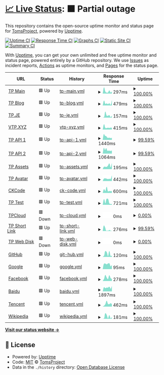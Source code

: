 # [📈 Live Status](https://tp-uptime.vercel.app): <!--live status--> **🟧 Partial outage**

This repository contains the open-source uptime monitor and status page for [TomsProject](https://www.projectoms.com/), powered by [Upptime](https://github.com/upptime/upptime).

[![Uptime CI](https://github.com/TomsProject/uptime/workflows/Uptime%20CI/badge.svg)](https://github.com/TomsProject/uptime/actions?query=workflow%3A%22Uptime+CI%22)
[![Response Time CI](https://github.com/TomsProject/uptime/workflows/Response%20Time%20CI/badge.svg)](https://github.com/TomsProject/uptime/actions?query=workflow%3A%22Response+Time+CI%22)
[![Graphs CI](https://github.com/TomsProject/uptime/workflows/Graphs%20CI/badge.svg)](https://github.com/TomsProject/uptime/actions?query=workflow%3A%22Graphs+CI%22)
[![Static Site CI](https://github.com/TomsProject/uptime/workflows/Static%20Site%20CI/badge.svg)](https://github.com/TomsProject/uptime/actions?query=workflow%3A%22Static+Site+CI%22)
[![Summary CI](https://github.com/TomsProject/uptime/workflows/Summary%20CI/badge.svg)](https://github.com/TomsProject/uptime/actions?query=workflow%3A%22Summary+CI%22)

With [Upptime](https://upptime.js.org), you can get your own unlimited and free uptime monitor and status page, powered entirely by a GitHub repository. We use [Issues](https://github.com/TomsProject/uptime/issues) as incident reports, [Actions](https://github.com/TomsProject/uptime/actions) as uptime monitors, and [Pages](https://tp-uptime.vercel.app) for the status page.

<!--start: status pages-->
<!-- This summary is generated by Upptime (https://github.com/upptime/upptime) -->
<!-- Do not edit this manually, your changes will be overwritten -->
<!-- prettier-ignore -->
| URL | Status | History | Response Time | Uptime |
| --- | ------ | ------- | ------------- | ------ |
| <img alt="" src="https://favicons.githubusercontent.com/www.projectoms.com" height="13"> [TP Main](https://www.projectoms.com/pc/) | 🟩 Up | [tp-main.yml](https://github.com/TomsProject/uptime/commits/HEAD/history/tp-main.yml) | <details><summary><img alt="Response time graph" src="./graphs/tp-main/response-time-week.png" height="20"> 297ms</summary><br><a href="https://tp-uptime.vercel.app/history/tp-main"><img alt="Response time 613" src="https://img.shields.io/endpoint?url=https%3A%2F%2Fraw.githubusercontent.com%2FTomsProject%2Fuptime%2FHEAD%2Fapi%2Ftp-main%2Fresponse-time.json"></a><br><a href="https://tp-uptime.vercel.app/history/tp-main"><img alt="24-hour response time 255" src="https://img.shields.io/endpoint?url=https%3A%2F%2Fraw.githubusercontent.com%2FTomsProject%2Fuptime%2FHEAD%2Fapi%2Ftp-main%2Fresponse-time-day.json"></a><br><a href="https://tp-uptime.vercel.app/history/tp-main"><img alt="7-day response time 297" src="https://img.shields.io/endpoint?url=https%3A%2F%2Fraw.githubusercontent.com%2FTomsProject%2Fuptime%2FHEAD%2Fapi%2Ftp-main%2Fresponse-time-week.json"></a><br><a href="https://tp-uptime.vercel.app/history/tp-main"><img alt="30-day response time 613" src="https://img.shields.io/endpoint?url=https%3A%2F%2Fraw.githubusercontent.com%2FTomsProject%2Fuptime%2FHEAD%2Fapi%2Ftp-main%2Fresponse-time-month.json"></a><br><a href="https://tp-uptime.vercel.app/history/tp-main"><img alt="1-year response time 613" src="https://img.shields.io/endpoint?url=https%3A%2F%2Fraw.githubusercontent.com%2FTomsProject%2Fuptime%2FHEAD%2Fapi%2Ftp-main%2Fresponse-time-year.json"></a></details> | <details><summary><a href="https://tp-uptime.vercel.app/history/tp-main">100.00%</a></summary><a href="https://tp-uptime.vercel.app/history/tp-main"><img alt="All-time uptime 97.23%" src="https://img.shields.io/endpoint?url=https%3A%2F%2Fraw.githubusercontent.com%2FTomsProject%2Fuptime%2FHEAD%2Fapi%2Ftp-main%2Fuptime.json"></a><br><a href="https://tp-uptime.vercel.app/history/tp-main"><img alt="24-hour uptime 100.00%" src="https://img.shields.io/endpoint?url=https%3A%2F%2Fraw.githubusercontent.com%2FTomsProject%2Fuptime%2FHEAD%2Fapi%2Ftp-main%2Fuptime-day.json"></a><br><a href="https://tp-uptime.vercel.app/history/tp-main"><img alt="7-day uptime 100.00%" src="https://img.shields.io/endpoint?url=https%3A%2F%2Fraw.githubusercontent.com%2FTomsProject%2Fuptime%2FHEAD%2Fapi%2Ftp-main%2Fuptime-week.json"></a><br><a href="https://tp-uptime.vercel.app/history/tp-main"><img alt="30-day uptime 97.23%" src="https://img.shields.io/endpoint?url=https%3A%2F%2Fraw.githubusercontent.com%2FTomsProject%2Fuptime%2FHEAD%2Fapi%2Ftp-main%2Fuptime-month.json"></a><br><a href="https://tp-uptime.vercel.app/history/tp-main"><img alt="1-year uptime 97.23%" src="https://img.shields.io/endpoint?url=https%3A%2F%2Fraw.githubusercontent.com%2FTomsProject%2Fuptime%2FHEAD%2Fapi%2Ftp-main%2Fuptime-year.json"></a></details>
| <img alt="" src="https://favicons.githubusercontent.com/blog.projectoms.com" height="13"> [TP Blog](https://blog.projectoms.com/) | 🟩 Up | [tp-blog.yml](https://github.com/TomsProject/uptime/commits/HEAD/history/tp-blog.yml) | <details><summary><img alt="Response time graph" src="./graphs/tp-blog/response-time-week.png" height="20"> 479ms</summary><br><a href="https://tp-uptime.vercel.app/history/tp-blog"><img alt="Response time 652" src="https://img.shields.io/endpoint?url=https%3A%2F%2Fraw.githubusercontent.com%2FTomsProject%2Fuptime%2FHEAD%2Fapi%2Ftp-blog%2Fresponse-time.json"></a><br><a href="https://tp-uptime.vercel.app/history/tp-blog"><img alt="24-hour response time 1001" src="https://img.shields.io/endpoint?url=https%3A%2F%2Fraw.githubusercontent.com%2FTomsProject%2Fuptime%2FHEAD%2Fapi%2Ftp-blog%2Fresponse-time-day.json"></a><br><a href="https://tp-uptime.vercel.app/history/tp-blog"><img alt="7-day response time 479" src="https://img.shields.io/endpoint?url=https%3A%2F%2Fraw.githubusercontent.com%2FTomsProject%2Fuptime%2FHEAD%2Fapi%2Ftp-blog%2Fresponse-time-week.json"></a><br><a href="https://tp-uptime.vercel.app/history/tp-blog"><img alt="30-day response time 652" src="https://img.shields.io/endpoint?url=https%3A%2F%2Fraw.githubusercontent.com%2FTomsProject%2Fuptime%2FHEAD%2Fapi%2Ftp-blog%2Fresponse-time-month.json"></a><br><a href="https://tp-uptime.vercel.app/history/tp-blog"><img alt="1-year response time 652" src="https://img.shields.io/endpoint?url=https%3A%2F%2Fraw.githubusercontent.com%2FTomsProject%2Fuptime%2FHEAD%2Fapi%2Ftp-blog%2Fresponse-time-year.json"></a></details> | <details><summary><a href="https://tp-uptime.vercel.app/history/tp-blog">100.00%</a></summary><a href="https://tp-uptime.vercel.app/history/tp-blog"><img alt="All-time uptime 97.23%" src="https://img.shields.io/endpoint?url=https%3A%2F%2Fraw.githubusercontent.com%2FTomsProject%2Fuptime%2FHEAD%2Fapi%2Ftp-blog%2Fuptime.json"></a><br><a href="https://tp-uptime.vercel.app/history/tp-blog"><img alt="24-hour uptime 100.00%" src="https://img.shields.io/endpoint?url=https%3A%2F%2Fraw.githubusercontent.com%2FTomsProject%2Fuptime%2FHEAD%2Fapi%2Ftp-blog%2Fuptime-day.json"></a><br><a href="https://tp-uptime.vercel.app/history/tp-blog"><img alt="7-day uptime 100.00%" src="https://img.shields.io/endpoint?url=https%3A%2F%2Fraw.githubusercontent.com%2FTomsProject%2Fuptime%2FHEAD%2Fapi%2Ftp-blog%2Fuptime-week.json"></a><br><a href="https://tp-uptime.vercel.app/history/tp-blog"><img alt="30-day uptime 97.23%" src="https://img.shields.io/endpoint?url=https%3A%2F%2Fraw.githubusercontent.com%2FTomsProject%2Fuptime%2FHEAD%2Fapi%2Ftp-blog%2Fuptime-month.json"></a><br><a href="https://tp-uptime.vercel.app/history/tp-blog"><img alt="1-year uptime 97.23%" src="https://img.shields.io/endpoint?url=https%3A%2F%2Fraw.githubusercontent.com%2FTomsProject%2Fuptime%2FHEAD%2Fapi%2Ftp-blog%2Fuptime-year.json"></a></details>
| <img alt="" src="https://favicons.githubusercontent.com/tp.je" height="13"> [TP.JE](https://tp.je/) | 🟩 Up | [tp-je.yml](https://github.com/TomsProject/uptime/commits/HEAD/history/tp-je.yml) | <details><summary><img alt="Response time graph" src="./graphs/tp-je/response-time-week.png" height="20"> 157ms</summary><br><a href="https://tp-uptime.vercel.app/history/tp-je"><img alt="Response time 198" src="https://img.shields.io/endpoint?url=https%3A%2F%2Fraw.githubusercontent.com%2FTomsProject%2Fuptime%2FHEAD%2Fapi%2Ftp-je%2Fresponse-time.json"></a><br><a href="https://tp-uptime.vercel.app/history/tp-je"><img alt="24-hour response time 137" src="https://img.shields.io/endpoint?url=https%3A%2F%2Fraw.githubusercontent.com%2FTomsProject%2Fuptime%2FHEAD%2Fapi%2Ftp-je%2Fresponse-time-day.json"></a><br><a href="https://tp-uptime.vercel.app/history/tp-je"><img alt="7-day response time 157" src="https://img.shields.io/endpoint?url=https%3A%2F%2Fraw.githubusercontent.com%2FTomsProject%2Fuptime%2FHEAD%2Fapi%2Ftp-je%2Fresponse-time-week.json"></a><br><a href="https://tp-uptime.vercel.app/history/tp-je"><img alt="30-day response time 198" src="https://img.shields.io/endpoint?url=https%3A%2F%2Fraw.githubusercontent.com%2FTomsProject%2Fuptime%2FHEAD%2Fapi%2Ftp-je%2Fresponse-time-month.json"></a><br><a href="https://tp-uptime.vercel.app/history/tp-je"><img alt="1-year response time 198" src="https://img.shields.io/endpoint?url=https%3A%2F%2Fraw.githubusercontent.com%2FTomsProject%2Fuptime%2FHEAD%2Fapi%2Ftp-je%2Fresponse-time-year.json"></a></details> | <details><summary><a href="https://tp-uptime.vercel.app/history/tp-je">100.00%</a></summary><a href="https://tp-uptime.vercel.app/history/tp-je"><img alt="All-time uptime 100.00%" src="https://img.shields.io/endpoint?url=https%3A%2F%2Fraw.githubusercontent.com%2FTomsProject%2Fuptime%2FHEAD%2Fapi%2Ftp-je%2Fuptime.json"></a><br><a href="https://tp-uptime.vercel.app/history/tp-je"><img alt="24-hour uptime 100.00%" src="https://img.shields.io/endpoint?url=https%3A%2F%2Fraw.githubusercontent.com%2FTomsProject%2Fuptime%2FHEAD%2Fapi%2Ftp-je%2Fuptime-day.json"></a><br><a href="https://tp-uptime.vercel.app/history/tp-je"><img alt="7-day uptime 100.00%" src="https://img.shields.io/endpoint?url=https%3A%2F%2Fraw.githubusercontent.com%2FTomsProject%2Fuptime%2FHEAD%2Fapi%2Ftp-je%2Fuptime-week.json"></a><br><a href="https://tp-uptime.vercel.app/history/tp-je"><img alt="30-day uptime 100.00%" src="https://img.shields.io/endpoint?url=https%3A%2F%2Fraw.githubusercontent.com%2FTomsProject%2Fuptime%2FHEAD%2Fapi%2Ftp-je%2Fuptime-month.json"></a><br><a href="https://tp-uptime.vercel.app/history/tp-je"><img alt="1-year uptime 100.00%" src="https://img.shields.io/endpoint?url=https%3A%2F%2Fraw.githubusercontent.com%2FTomsProject%2Fuptime%2FHEAD%2Fapi%2Ftp-je%2Fuptime-year.json"></a></details>
| <img alt="" src="https://favicons.githubusercontent.com/vtp.xyz" height="13"> [VTP.XYZ](https://vtp.xyz/) | 🟩 Up | [vtp-xyz.yml](https://github.com/TomsProject/uptime/commits/HEAD/history/vtp-xyz.yml) | <details><summary><img alt="Response time graph" src="./graphs/vtp-xyz/response-time-week.png" height="20"> 415ms</summary><br><a href="https://tp-uptime.vercel.app/history/vtp-xyz"><img alt="Response time 948" src="https://img.shields.io/endpoint?url=https%3A%2F%2Fraw.githubusercontent.com%2FTomsProject%2Fuptime%2FHEAD%2Fapi%2Fvtp-xyz%2Fresponse-time.json"></a><br><a href="https://tp-uptime.vercel.app/history/vtp-xyz"><img alt="24-hour response time 332" src="https://img.shields.io/endpoint?url=https%3A%2F%2Fraw.githubusercontent.com%2FTomsProject%2Fuptime%2FHEAD%2Fapi%2Fvtp-xyz%2Fresponse-time-day.json"></a><br><a href="https://tp-uptime.vercel.app/history/vtp-xyz"><img alt="7-day response time 415" src="https://img.shields.io/endpoint?url=https%3A%2F%2Fraw.githubusercontent.com%2FTomsProject%2Fuptime%2FHEAD%2Fapi%2Fvtp-xyz%2Fresponse-time-week.json"></a><br><a href="https://tp-uptime.vercel.app/history/vtp-xyz"><img alt="30-day response time 948" src="https://img.shields.io/endpoint?url=https%3A%2F%2Fraw.githubusercontent.com%2FTomsProject%2Fuptime%2FHEAD%2Fapi%2Fvtp-xyz%2Fresponse-time-month.json"></a><br><a href="https://tp-uptime.vercel.app/history/vtp-xyz"><img alt="1-year response time 948" src="https://img.shields.io/endpoint?url=https%3A%2F%2Fraw.githubusercontent.com%2FTomsProject%2Fuptime%2FHEAD%2Fapi%2Fvtp-xyz%2Fresponse-time-year.json"></a></details> | <details><summary><a href="https://tp-uptime.vercel.app/history/vtp-xyz">100.00%</a></summary><a href="https://tp-uptime.vercel.app/history/vtp-xyz"><img alt="All-time uptime 100.00%" src="https://img.shields.io/endpoint?url=https%3A%2F%2Fraw.githubusercontent.com%2FTomsProject%2Fuptime%2FHEAD%2Fapi%2Fvtp-xyz%2Fuptime.json"></a><br><a href="https://tp-uptime.vercel.app/history/vtp-xyz"><img alt="24-hour uptime 100.00%" src="https://img.shields.io/endpoint?url=https%3A%2F%2Fraw.githubusercontent.com%2FTomsProject%2Fuptime%2FHEAD%2Fapi%2Fvtp-xyz%2Fuptime-day.json"></a><br><a href="https://tp-uptime.vercel.app/history/vtp-xyz"><img alt="7-day uptime 100.00%" src="https://img.shields.io/endpoint?url=https%3A%2F%2Fraw.githubusercontent.com%2FTomsProject%2Fuptime%2FHEAD%2Fapi%2Fvtp-xyz%2Fuptime-week.json"></a><br><a href="https://tp-uptime.vercel.app/history/vtp-xyz"><img alt="30-day uptime 100.00%" src="https://img.shields.io/endpoint?url=https%3A%2F%2Fraw.githubusercontent.com%2FTomsProject%2Fuptime%2FHEAD%2Fapi%2Fvtp-xyz%2Fuptime-month.json"></a><br><a href="https://tp-uptime.vercel.app/history/vtp-xyz"><img alt="1-year uptime 100.00%" src="https://img.shields.io/endpoint?url=https%3A%2F%2Fraw.githubusercontent.com%2FTomsProject%2Fuptime%2FHEAD%2Fapi%2Fvtp-xyz%2Fuptime-year.json"></a></details>
| <img alt="" src="https://favicons.githubusercontent.com/api.projectoms.com" height="13"> [TP API 1](https://api.projectoms.com/) | 🟩 Up | [tp-api-1.yml](https://github.com/TomsProject/uptime/commits/HEAD/history/tp-api-1.yml) | <details><summary><img alt="Response time graph" src="./graphs/tp-api-1/response-time-week.png" height="20"> 1440ms</summary><br><a href="https://tp-uptime.vercel.app/history/tp-api-1"><img alt="Response time 2122" src="https://img.shields.io/endpoint?url=https%3A%2F%2Fraw.githubusercontent.com%2FTomsProject%2Fuptime%2FHEAD%2Fapi%2Ftp-api-1%2Fresponse-time.json"></a><br><a href="https://tp-uptime.vercel.app/history/tp-api-1"><img alt="24-hour response time 1009" src="https://img.shields.io/endpoint?url=https%3A%2F%2Fraw.githubusercontent.com%2FTomsProject%2Fuptime%2FHEAD%2Fapi%2Ftp-api-1%2Fresponse-time-day.json"></a><br><a href="https://tp-uptime.vercel.app/history/tp-api-1"><img alt="7-day response time 1440" src="https://img.shields.io/endpoint?url=https%3A%2F%2Fraw.githubusercontent.com%2FTomsProject%2Fuptime%2FHEAD%2Fapi%2Ftp-api-1%2Fresponse-time-week.json"></a><br><a href="https://tp-uptime.vercel.app/history/tp-api-1"><img alt="30-day response time 2122" src="https://img.shields.io/endpoint?url=https%3A%2F%2Fraw.githubusercontent.com%2FTomsProject%2Fuptime%2FHEAD%2Fapi%2Ftp-api-1%2Fresponse-time-month.json"></a><br><a href="https://tp-uptime.vercel.app/history/tp-api-1"><img alt="1-year response time 2122" src="https://img.shields.io/endpoint?url=https%3A%2F%2Fraw.githubusercontent.com%2FTomsProject%2Fuptime%2FHEAD%2Fapi%2Ftp-api-1%2Fresponse-time-year.json"></a></details> | <details><summary><a href="https://tp-uptime.vercel.app/history/tp-api-1">99.59%</a></summary><a href="https://tp-uptime.vercel.app/history/tp-api-1"><img alt="All-time uptime 97.12%" src="https://img.shields.io/endpoint?url=https%3A%2F%2Fraw.githubusercontent.com%2FTomsProject%2Fuptime%2FHEAD%2Fapi%2Ftp-api-1%2Fuptime.json"></a><br><a href="https://tp-uptime.vercel.app/history/tp-api-1"><img alt="24-hour uptime 100.00%" src="https://img.shields.io/endpoint?url=https%3A%2F%2Fraw.githubusercontent.com%2FTomsProject%2Fuptime%2FHEAD%2Fapi%2Ftp-api-1%2Fuptime-day.json"></a><br><a href="https://tp-uptime.vercel.app/history/tp-api-1"><img alt="7-day uptime 99.59%" src="https://img.shields.io/endpoint?url=https%3A%2F%2Fraw.githubusercontent.com%2FTomsProject%2Fuptime%2FHEAD%2Fapi%2Ftp-api-1%2Fuptime-week.json"></a><br><a href="https://tp-uptime.vercel.app/history/tp-api-1"><img alt="30-day uptime 97.12%" src="https://img.shields.io/endpoint?url=https%3A%2F%2Fraw.githubusercontent.com%2FTomsProject%2Fuptime%2FHEAD%2Fapi%2Ftp-api-1%2Fuptime-month.json"></a><br><a href="https://tp-uptime.vercel.app/history/tp-api-1"><img alt="1-year uptime 97.12%" src="https://img.shields.io/endpoint?url=https%3A%2F%2Fraw.githubusercontent.com%2FTomsProject%2Fuptime%2FHEAD%2Fapi%2Ftp-api-1%2Fuptime-year.json"></a></details>
| <img alt="" src="https://favicons.githubusercontent.com/api1.projectoms.com" height="13"> [TP API 2](https://api1.projectoms.com/) | 🟩 Up | [tp-api-2.yml](https://github.com/TomsProject/uptime/commits/HEAD/history/tp-api-2.yml) | <details><summary><img alt="Response time graph" src="./graphs/tp-api-2/response-time-week.png" height="20"> 1064ms</summary><br><a href="https://tp-uptime.vercel.app/history/tp-api-2"><img alt="Response time 1279" src="https://img.shields.io/endpoint?url=https%3A%2F%2Fraw.githubusercontent.com%2FTomsProject%2Fuptime%2FHEAD%2Fapi%2Ftp-api-2%2Fresponse-time.json"></a><br><a href="https://tp-uptime.vercel.app/history/tp-api-2"><img alt="24-hour response time 914" src="https://img.shields.io/endpoint?url=https%3A%2F%2Fraw.githubusercontent.com%2FTomsProject%2Fuptime%2FHEAD%2Fapi%2Ftp-api-2%2Fresponse-time-day.json"></a><br><a href="https://tp-uptime.vercel.app/history/tp-api-2"><img alt="7-day response time 1064" src="https://img.shields.io/endpoint?url=https%3A%2F%2Fraw.githubusercontent.com%2FTomsProject%2Fuptime%2FHEAD%2Fapi%2Ftp-api-2%2Fresponse-time-week.json"></a><br><a href="https://tp-uptime.vercel.app/history/tp-api-2"><img alt="30-day response time 1279" src="https://img.shields.io/endpoint?url=https%3A%2F%2Fraw.githubusercontent.com%2FTomsProject%2Fuptime%2FHEAD%2Fapi%2Ftp-api-2%2Fresponse-time-month.json"></a><br><a href="https://tp-uptime.vercel.app/history/tp-api-2"><img alt="1-year response time 1279" src="https://img.shields.io/endpoint?url=https%3A%2F%2Fraw.githubusercontent.com%2FTomsProject%2Fuptime%2FHEAD%2Fapi%2Ftp-api-2%2Fresponse-time-year.json"></a></details> | <details><summary><a href="https://tp-uptime.vercel.app/history/tp-api-2">99.59%</a></summary><a href="https://tp-uptime.vercel.app/history/tp-api-2"><img alt="All-time uptime 99.90%" src="https://img.shields.io/endpoint?url=https%3A%2F%2Fraw.githubusercontent.com%2FTomsProject%2Fuptime%2FHEAD%2Fapi%2Ftp-api-2%2Fuptime.json"></a><br><a href="https://tp-uptime.vercel.app/history/tp-api-2"><img alt="24-hour uptime 100.00%" src="https://img.shields.io/endpoint?url=https%3A%2F%2Fraw.githubusercontent.com%2FTomsProject%2Fuptime%2FHEAD%2Fapi%2Ftp-api-2%2Fuptime-day.json"></a><br><a href="https://tp-uptime.vercel.app/history/tp-api-2"><img alt="7-day uptime 99.59%" src="https://img.shields.io/endpoint?url=https%3A%2F%2Fraw.githubusercontent.com%2FTomsProject%2Fuptime%2FHEAD%2Fapi%2Ftp-api-2%2Fuptime-week.json"></a><br><a href="https://tp-uptime.vercel.app/history/tp-api-2"><img alt="30-day uptime 99.90%" src="https://img.shields.io/endpoint?url=https%3A%2F%2Fraw.githubusercontent.com%2FTomsProject%2Fuptime%2FHEAD%2Fapi%2Ftp-api-2%2Fuptime-month.json"></a><br><a href="https://tp-uptime.vercel.app/history/tp-api-2"><img alt="1-year uptime 99.90%" src="https://img.shields.io/endpoint?url=https%3A%2F%2Fraw.githubusercontent.com%2FTomsProject%2Fuptime%2FHEAD%2Fapi%2Ftp-api-2%2Fuptime-year.json"></a></details>
| <img alt="" src="https://favicons.githubusercontent.com/assets.projectoms.com" height="13"> [TP Assets](https://assets.projectoms.com/) | 🟩 Up | [tp-assets.yml](https://github.com/TomsProject/uptime/commits/HEAD/history/tp-assets.yml) | <details><summary><img alt="Response time graph" src="./graphs/tp-assets/response-time-week.png" height="20"> 195ms</summary><br><a href="https://tp-uptime.vercel.app/history/tp-assets"><img alt="Response time 225" src="https://img.shields.io/endpoint?url=https%3A%2F%2Fraw.githubusercontent.com%2FTomsProject%2Fuptime%2FHEAD%2Fapi%2Ftp-assets%2Fresponse-time.json"></a><br><a href="https://tp-uptime.vercel.app/history/tp-assets"><img alt="24-hour response time 338" src="https://img.shields.io/endpoint?url=https%3A%2F%2Fraw.githubusercontent.com%2FTomsProject%2Fuptime%2FHEAD%2Fapi%2Ftp-assets%2Fresponse-time-day.json"></a><br><a href="https://tp-uptime.vercel.app/history/tp-assets"><img alt="7-day response time 195" src="https://img.shields.io/endpoint?url=https%3A%2F%2Fraw.githubusercontent.com%2FTomsProject%2Fuptime%2FHEAD%2Fapi%2Ftp-assets%2Fresponse-time-week.json"></a><br><a href="https://tp-uptime.vercel.app/history/tp-assets"><img alt="30-day response time 225" src="https://img.shields.io/endpoint?url=https%3A%2F%2Fraw.githubusercontent.com%2FTomsProject%2Fuptime%2FHEAD%2Fapi%2Ftp-assets%2Fresponse-time-month.json"></a><br><a href="https://tp-uptime.vercel.app/history/tp-assets"><img alt="1-year response time 225" src="https://img.shields.io/endpoint?url=https%3A%2F%2Fraw.githubusercontent.com%2FTomsProject%2Fuptime%2FHEAD%2Fapi%2Ftp-assets%2Fresponse-time-year.json"></a></details> | <details><summary><a href="https://tp-uptime.vercel.app/history/tp-assets">100.00%</a></summary><a href="https://tp-uptime.vercel.app/history/tp-assets"><img alt="All-time uptime 100.00%" src="https://img.shields.io/endpoint?url=https%3A%2F%2Fraw.githubusercontent.com%2FTomsProject%2Fuptime%2FHEAD%2Fapi%2Ftp-assets%2Fuptime.json"></a><br><a href="https://tp-uptime.vercel.app/history/tp-assets"><img alt="24-hour uptime 100.00%" src="https://img.shields.io/endpoint?url=https%3A%2F%2Fraw.githubusercontent.com%2FTomsProject%2Fuptime%2FHEAD%2Fapi%2Ftp-assets%2Fuptime-day.json"></a><br><a href="https://tp-uptime.vercel.app/history/tp-assets"><img alt="7-day uptime 100.00%" src="https://img.shields.io/endpoint?url=https%3A%2F%2Fraw.githubusercontent.com%2FTomsProject%2Fuptime%2FHEAD%2Fapi%2Ftp-assets%2Fuptime-week.json"></a><br><a href="https://tp-uptime.vercel.app/history/tp-assets"><img alt="30-day uptime 100.00%" src="https://img.shields.io/endpoint?url=https%3A%2F%2Fraw.githubusercontent.com%2FTomsProject%2Fuptime%2FHEAD%2Fapi%2Ftp-assets%2Fuptime-month.json"></a><br><a href="https://tp-uptime.vercel.app/history/tp-assets"><img alt="1-year uptime 100.00%" src="https://img.shields.io/endpoint?url=https%3A%2F%2Fraw.githubusercontent.com%2FTomsProject%2Fuptime%2FHEAD%2Fapi%2Ftp-assets%2Fuptime-year.json"></a></details>
| <img alt="" src="https://favicons.githubusercontent.com/avatar.vtp.xyz" height="13"> [TP Avatar](https://avatar.vtp.xyz/) | 🟩 Up | [tp-avatar.yml](https://github.com/TomsProject/uptime/commits/HEAD/history/tp-avatar.yml) | <details><summary><img alt="Response time graph" src="./graphs/tp-avatar/response-time-week.png" height="20"> 442ms</summary><br><a href="https://tp-uptime.vercel.app/history/tp-avatar"><img alt="Response time 427" src="https://img.shields.io/endpoint?url=https%3A%2F%2Fraw.githubusercontent.com%2FTomsProject%2Fuptime%2FHEAD%2Fapi%2Ftp-avatar%2Fresponse-time.json"></a><br><a href="https://tp-uptime.vercel.app/history/tp-avatar"><img alt="24-hour response time 906" src="https://img.shields.io/endpoint?url=https%3A%2F%2Fraw.githubusercontent.com%2FTomsProject%2Fuptime%2FHEAD%2Fapi%2Ftp-avatar%2Fresponse-time-day.json"></a><br><a href="https://tp-uptime.vercel.app/history/tp-avatar"><img alt="7-day response time 442" src="https://img.shields.io/endpoint?url=https%3A%2F%2Fraw.githubusercontent.com%2FTomsProject%2Fuptime%2FHEAD%2Fapi%2Ftp-avatar%2Fresponse-time-week.json"></a><br><a href="https://tp-uptime.vercel.app/history/tp-avatar"><img alt="30-day response time 427" src="https://img.shields.io/endpoint?url=https%3A%2F%2Fraw.githubusercontent.com%2FTomsProject%2Fuptime%2FHEAD%2Fapi%2Ftp-avatar%2Fresponse-time-month.json"></a><br><a href="https://tp-uptime.vercel.app/history/tp-avatar"><img alt="1-year response time 427" src="https://img.shields.io/endpoint?url=https%3A%2F%2Fraw.githubusercontent.com%2FTomsProject%2Fuptime%2FHEAD%2Fapi%2Ftp-avatar%2Fresponse-time-year.json"></a></details> | <details><summary><a href="https://tp-uptime.vercel.app/history/tp-avatar">100.00%</a></summary><a href="https://tp-uptime.vercel.app/history/tp-avatar"><img alt="All-time uptime 100.00%" src="https://img.shields.io/endpoint?url=https%3A%2F%2Fraw.githubusercontent.com%2FTomsProject%2Fuptime%2FHEAD%2Fapi%2Ftp-avatar%2Fuptime.json"></a><br><a href="https://tp-uptime.vercel.app/history/tp-avatar"><img alt="24-hour uptime 100.00%" src="https://img.shields.io/endpoint?url=https%3A%2F%2Fraw.githubusercontent.com%2FTomsProject%2Fuptime%2FHEAD%2Fapi%2Ftp-avatar%2Fuptime-day.json"></a><br><a href="https://tp-uptime.vercel.app/history/tp-avatar"><img alt="7-day uptime 100.00%" src="https://img.shields.io/endpoint?url=https%3A%2F%2Fraw.githubusercontent.com%2FTomsProject%2Fuptime%2FHEAD%2Fapi%2Ftp-avatar%2Fuptime-week.json"></a><br><a href="https://tp-uptime.vercel.app/history/tp-avatar"><img alt="30-day uptime 100.00%" src="https://img.shields.io/endpoint?url=https%3A%2F%2Fraw.githubusercontent.com%2FTomsProject%2Fuptime%2FHEAD%2Fapi%2Ftp-avatar%2Fuptime-month.json"></a><br><a href="https://tp-uptime.vercel.app/history/tp-avatar"><img alt="1-year uptime 100.00%" src="https://img.shields.io/endpoint?url=https%3A%2F%2Fraw.githubusercontent.com%2FTomsProject%2Fuptime%2FHEAD%2Fapi%2Ftp-avatar%2Fuptime-year.json"></a></details>
| <img alt="" src="https://favicons.githubusercontent.com/www.ckbctc.com" height="13"> [CKCode](https://www.ckbctc.com/) | 🟩 Up | [ck-code.yml](https://github.com/TomsProject/uptime/commits/HEAD/history/ck-code.yml) | <details><summary><img alt="Response time graph" src="./graphs/ck-code/response-time-week.png" height="20"> 600ms</summary><br><a href="https://tp-uptime.vercel.app/history/ck-code"><img alt="Response time 514" src="https://img.shields.io/endpoint?url=https%3A%2F%2Fraw.githubusercontent.com%2FTomsProject%2Fuptime%2FHEAD%2Fapi%2Fck-code%2Fresponse-time.json"></a><br><a href="https://tp-uptime.vercel.app/history/ck-code"><img alt="24-hour response time 406" src="https://img.shields.io/endpoint?url=https%3A%2F%2Fraw.githubusercontent.com%2FTomsProject%2Fuptime%2FHEAD%2Fapi%2Fck-code%2Fresponse-time-day.json"></a><br><a href="https://tp-uptime.vercel.app/history/ck-code"><img alt="7-day response time 600" src="https://img.shields.io/endpoint?url=https%3A%2F%2Fraw.githubusercontent.com%2FTomsProject%2Fuptime%2FHEAD%2Fapi%2Fck-code%2Fresponse-time-week.json"></a><br><a href="https://tp-uptime.vercel.app/history/ck-code"><img alt="30-day response time 514" src="https://img.shields.io/endpoint?url=https%3A%2F%2Fraw.githubusercontent.com%2FTomsProject%2Fuptime%2FHEAD%2Fapi%2Fck-code%2Fresponse-time-month.json"></a><br><a href="https://tp-uptime.vercel.app/history/ck-code"><img alt="1-year response time 514" src="https://img.shields.io/endpoint?url=https%3A%2F%2Fraw.githubusercontent.com%2FTomsProject%2Fuptime%2FHEAD%2Fapi%2Fck-code%2Fresponse-time-year.json"></a></details> | <details><summary><a href="https://tp-uptime.vercel.app/history/ck-code">100.00%</a></summary><a href="https://tp-uptime.vercel.app/history/ck-code"><img alt="All-time uptime 100.00%" src="https://img.shields.io/endpoint?url=https%3A%2F%2Fraw.githubusercontent.com%2FTomsProject%2Fuptime%2FHEAD%2Fapi%2Fck-code%2Fuptime.json"></a><br><a href="https://tp-uptime.vercel.app/history/ck-code"><img alt="24-hour uptime 100.00%" src="https://img.shields.io/endpoint?url=https%3A%2F%2Fraw.githubusercontent.com%2FTomsProject%2Fuptime%2FHEAD%2Fapi%2Fck-code%2Fuptime-day.json"></a><br><a href="https://tp-uptime.vercel.app/history/ck-code"><img alt="7-day uptime 100.00%" src="https://img.shields.io/endpoint?url=https%3A%2F%2Fraw.githubusercontent.com%2FTomsProject%2Fuptime%2FHEAD%2Fapi%2Fck-code%2Fuptime-week.json"></a><br><a href="https://tp-uptime.vercel.app/history/ck-code"><img alt="30-day uptime 100.00%" src="https://img.shields.io/endpoint?url=https%3A%2F%2Fraw.githubusercontent.com%2FTomsProject%2Fuptime%2FHEAD%2Fapi%2Fck-code%2Fuptime-month.json"></a><br><a href="https://tp-uptime.vercel.app/history/ck-code"><img alt="1-year uptime 100.00%" src="https://img.shields.io/endpoint?url=https%3A%2F%2Fraw.githubusercontent.com%2FTomsProject%2Fuptime%2FHEAD%2Fapi%2Fck-code%2Fuptime-year.json"></a></details>
| <img alt="" src="https://favicons.githubusercontent.com/test.projectoms.com" height="13"> [TP Test](https://test.projectoms.com/) | 🟩 Up | [tp-test.yml](https://github.com/TomsProject/uptime/commits/HEAD/history/tp-test.yml) | <details><summary><img alt="Response time graph" src="./graphs/tp-test/response-time-week.png" height="20"> 721ms</summary><br><a href="https://tp-uptime.vercel.app/history/tp-test"><img alt="Response time 393" src="https://img.shields.io/endpoint?url=https%3A%2F%2Fraw.githubusercontent.com%2FTomsProject%2Fuptime%2FHEAD%2Fapi%2Ftp-test%2Fresponse-time.json"></a><br><a href="https://tp-uptime.vercel.app/history/tp-test"><img alt="24-hour response time 175" src="https://img.shields.io/endpoint?url=https%3A%2F%2Fraw.githubusercontent.com%2FTomsProject%2Fuptime%2FHEAD%2Fapi%2Ftp-test%2Fresponse-time-day.json"></a><br><a href="https://tp-uptime.vercel.app/history/tp-test"><img alt="7-day response time 721" src="https://img.shields.io/endpoint?url=https%3A%2F%2Fraw.githubusercontent.com%2FTomsProject%2Fuptime%2FHEAD%2Fapi%2Ftp-test%2Fresponse-time-week.json"></a><br><a href="https://tp-uptime.vercel.app/history/tp-test"><img alt="30-day response time 393" src="https://img.shields.io/endpoint?url=https%3A%2F%2Fraw.githubusercontent.com%2FTomsProject%2Fuptime%2FHEAD%2Fapi%2Ftp-test%2Fresponse-time-month.json"></a><br><a href="https://tp-uptime.vercel.app/history/tp-test"><img alt="1-year response time 393" src="https://img.shields.io/endpoint?url=https%3A%2F%2Fraw.githubusercontent.com%2FTomsProject%2Fuptime%2FHEAD%2Fapi%2Ftp-test%2Fresponse-time-year.json"></a></details> | <details><summary><a href="https://tp-uptime.vercel.app/history/tp-test">100.00%</a></summary><a href="https://tp-uptime.vercel.app/history/tp-test"><img alt="All-time uptime 100.00%" src="https://img.shields.io/endpoint?url=https%3A%2F%2Fraw.githubusercontent.com%2FTomsProject%2Fuptime%2FHEAD%2Fapi%2Ftp-test%2Fuptime.json"></a><br><a href="https://tp-uptime.vercel.app/history/tp-test"><img alt="24-hour uptime 100.00%" src="https://img.shields.io/endpoint?url=https%3A%2F%2Fraw.githubusercontent.com%2FTomsProject%2Fuptime%2FHEAD%2Fapi%2Ftp-test%2Fuptime-day.json"></a><br><a href="https://tp-uptime.vercel.app/history/tp-test"><img alt="7-day uptime 100.00%" src="https://img.shields.io/endpoint?url=https%3A%2F%2Fraw.githubusercontent.com%2FTomsProject%2Fuptime%2FHEAD%2Fapi%2Ftp-test%2Fuptime-week.json"></a><br><a href="https://tp-uptime.vercel.app/history/tp-test"><img alt="30-day uptime 100.00%" src="https://img.shields.io/endpoint?url=https%3A%2F%2Fraw.githubusercontent.com%2FTomsProject%2Fuptime%2FHEAD%2Fapi%2Ftp-test%2Fuptime-month.json"></a><br><a href="https://tp-uptime.vercel.app/history/tp-test"><img alt="1-year uptime 100.00%" src="https://img.shields.io/endpoint?url=https%3A%2F%2Fraw.githubusercontent.com%2FTomsProject%2Fuptime%2FHEAD%2Fapi%2Ftp-test%2Fuptime-year.json"></a></details>
| <img alt="" src="https://favicons.githubusercontent.com/cloud.tp.je" height="13"> [TPCloud](https://cloud.tp.je/) | 🟥 Down | [tp-cloud.yml](https://github.com/TomsProject/uptime/commits/HEAD/history/tp-cloud.yml) | <details><summary><img alt="Response time graph" src="./graphs/tp-cloud/response-time-week.png" height="20"> 0ms</summary><br><a href="https://tp-uptime.vercel.app/history/tp-cloud"><img alt="Response time 0" src="https://img.shields.io/endpoint?url=https%3A%2F%2Fraw.githubusercontent.com%2FTomsProject%2Fuptime%2FHEAD%2Fapi%2Ftp-cloud%2Fresponse-time.json"></a><br><a href="https://tp-uptime.vercel.app/history/tp-cloud"><img alt="24-hour response time 0" src="https://img.shields.io/endpoint?url=https%3A%2F%2Fraw.githubusercontent.com%2FTomsProject%2Fuptime%2FHEAD%2Fapi%2Ftp-cloud%2Fresponse-time-day.json"></a><br><a href="https://tp-uptime.vercel.app/history/tp-cloud"><img alt="7-day response time 0" src="https://img.shields.io/endpoint?url=https%3A%2F%2Fraw.githubusercontent.com%2FTomsProject%2Fuptime%2FHEAD%2Fapi%2Ftp-cloud%2Fresponse-time-week.json"></a><br><a href="https://tp-uptime.vercel.app/history/tp-cloud"><img alt="30-day response time 0" src="https://img.shields.io/endpoint?url=https%3A%2F%2Fraw.githubusercontent.com%2FTomsProject%2Fuptime%2FHEAD%2Fapi%2Ftp-cloud%2Fresponse-time-month.json"></a><br><a href="https://tp-uptime.vercel.app/history/tp-cloud"><img alt="1-year response time 0" src="https://img.shields.io/endpoint?url=https%3A%2F%2Fraw.githubusercontent.com%2FTomsProject%2Fuptime%2FHEAD%2Fapi%2Ftp-cloud%2Fresponse-time-year.json"></a></details> | <details><summary><a href="https://tp-uptime.vercel.app/history/tp-cloud">0.00%</a></summary><a href="https://tp-uptime.vercel.app/history/tp-cloud"><img alt="All-time uptime 0.00%" src="https://img.shields.io/endpoint?url=https%3A%2F%2Fraw.githubusercontent.com%2FTomsProject%2Fuptime%2FHEAD%2Fapi%2Ftp-cloud%2Fuptime.json"></a><br><a href="https://tp-uptime.vercel.app/history/tp-cloud"><img alt="24-hour uptime 0.00%" src="https://img.shields.io/endpoint?url=https%3A%2F%2Fraw.githubusercontent.com%2FTomsProject%2Fuptime%2FHEAD%2Fapi%2Ftp-cloud%2Fuptime-day.json"></a><br><a href="https://tp-uptime.vercel.app/history/tp-cloud"><img alt="7-day uptime 0.00%" src="https://img.shields.io/endpoint?url=https%3A%2F%2Fraw.githubusercontent.com%2FTomsProject%2Fuptime%2FHEAD%2Fapi%2Ftp-cloud%2Fuptime-week.json"></a><br><a href="https://tp-uptime.vercel.app/history/tp-cloud"><img alt="30-day uptime 0.00%" src="https://img.shields.io/endpoint?url=https%3A%2F%2Fraw.githubusercontent.com%2FTomsProject%2Fuptime%2FHEAD%2Fapi%2Ftp-cloud%2Fuptime-month.json"></a><br><a href="https://tp-uptime.vercel.app/history/tp-cloud"><img alt="1-year uptime 0.00%" src="https://img.shields.io/endpoint?url=https%3A%2F%2Fraw.githubusercontent.com%2FTomsProject%2Fuptime%2FHEAD%2Fapi%2Ftp-cloud%2Fuptime-year.json"></a></details>
| <img alt="" src="https://favicons.githubusercontent.com/s.tp.je" height="13"> [TP Short Link](https://s.tp.je/) | 🟩 Up | [tp-short-link.yml](https://github.com/TomsProject/uptime/commits/HEAD/history/tp-short-link.yml) | <details><summary><img alt="Response time graph" src="./graphs/tp-short-link/response-time-week.png" height="20"> 276ms</summary><br><a href="https://tp-uptime.vercel.app/history/tp-short-link"><img alt="Response time 1066" src="https://img.shields.io/endpoint?url=https%3A%2F%2Fraw.githubusercontent.com%2FTomsProject%2Fuptime%2FHEAD%2Fapi%2Ftp-short-link%2Fresponse-time.json"></a><br><a href="https://tp-uptime.vercel.app/history/tp-short-link"><img alt="24-hour response time 33" src="https://img.shields.io/endpoint?url=https%3A%2F%2Fraw.githubusercontent.com%2FTomsProject%2Fuptime%2FHEAD%2Fapi%2Ftp-short-link%2Fresponse-time-day.json"></a><br><a href="https://tp-uptime.vercel.app/history/tp-short-link"><img alt="7-day response time 276" src="https://img.shields.io/endpoint?url=https%3A%2F%2Fraw.githubusercontent.com%2FTomsProject%2Fuptime%2FHEAD%2Fapi%2Ftp-short-link%2Fresponse-time-week.json"></a><br><a href="https://tp-uptime.vercel.app/history/tp-short-link"><img alt="30-day response time 1066" src="https://img.shields.io/endpoint?url=https%3A%2F%2Fraw.githubusercontent.com%2FTomsProject%2Fuptime%2FHEAD%2Fapi%2Ftp-short-link%2Fresponse-time-month.json"></a><br><a href="https://tp-uptime.vercel.app/history/tp-short-link"><img alt="1-year response time 1066" src="https://img.shields.io/endpoint?url=https%3A%2F%2Fraw.githubusercontent.com%2FTomsProject%2Fuptime%2FHEAD%2Fapi%2Ftp-short-link%2Fresponse-time-year.json"></a></details> | <details><summary><a href="https://tp-uptime.vercel.app/history/tp-short-link">99.59%</a></summary><a href="https://tp-uptime.vercel.app/history/tp-short-link"><img alt="All-time uptime 99.90%" src="https://img.shields.io/endpoint?url=https%3A%2F%2Fraw.githubusercontent.com%2FTomsProject%2Fuptime%2FHEAD%2Fapi%2Ftp-short-link%2Fuptime.json"></a><br><a href="https://tp-uptime.vercel.app/history/tp-short-link"><img alt="24-hour uptime 100.00%" src="https://img.shields.io/endpoint?url=https%3A%2F%2Fraw.githubusercontent.com%2FTomsProject%2Fuptime%2FHEAD%2Fapi%2Ftp-short-link%2Fuptime-day.json"></a><br><a href="https://tp-uptime.vercel.app/history/tp-short-link"><img alt="7-day uptime 99.59%" src="https://img.shields.io/endpoint?url=https%3A%2F%2Fraw.githubusercontent.com%2FTomsProject%2Fuptime%2FHEAD%2Fapi%2Ftp-short-link%2Fuptime-week.json"></a><br><a href="https://tp-uptime.vercel.app/history/tp-short-link"><img alt="30-day uptime 99.90%" src="https://img.shields.io/endpoint?url=https%3A%2F%2Fraw.githubusercontent.com%2FTomsProject%2Fuptime%2FHEAD%2Fapi%2Ftp-short-link%2Fuptime-month.json"></a><br><a href="https://tp-uptime.vercel.app/history/tp-short-link"><img alt="1-year uptime 99.90%" src="https://img.shields.io/endpoint?url=https%3A%2F%2Fraw.githubusercontent.com%2FTomsProject%2Fuptime%2FHEAD%2Fapi%2Ftp-short-link%2Fuptime-year.json"></a></details>
| <img alt="" src="https://favicons.githubusercontent.com/pan.projectoms.com" height="13"> [TP Web Disk](https://pan.projectoms.com/) | 🟥 Down | [tp-web-disk.yml](https://github.com/TomsProject/uptime/commits/HEAD/history/tp-web-disk.yml) | <details><summary><img alt="Response time graph" src="./graphs/tp-web-disk/response-time-week.png" height="20"> 0ms</summary><br><a href="https://tp-uptime.vercel.app/history/tp-web-disk"><img alt="Response time 0" src="https://img.shields.io/endpoint?url=https%3A%2F%2Fraw.githubusercontent.com%2FTomsProject%2Fuptime%2FHEAD%2Fapi%2Ftp-web-disk%2Fresponse-time.json"></a><br><a href="https://tp-uptime.vercel.app/history/tp-web-disk"><img alt="24-hour response time 0" src="https://img.shields.io/endpoint?url=https%3A%2F%2Fraw.githubusercontent.com%2FTomsProject%2Fuptime%2FHEAD%2Fapi%2Ftp-web-disk%2Fresponse-time-day.json"></a><br><a href="https://tp-uptime.vercel.app/history/tp-web-disk"><img alt="7-day response time 0" src="https://img.shields.io/endpoint?url=https%3A%2F%2Fraw.githubusercontent.com%2FTomsProject%2Fuptime%2FHEAD%2Fapi%2Ftp-web-disk%2Fresponse-time-week.json"></a><br><a href="https://tp-uptime.vercel.app/history/tp-web-disk"><img alt="30-day response time 0" src="https://img.shields.io/endpoint?url=https%3A%2F%2Fraw.githubusercontent.com%2FTomsProject%2Fuptime%2FHEAD%2Fapi%2Ftp-web-disk%2Fresponse-time-month.json"></a><br><a href="https://tp-uptime.vercel.app/history/tp-web-disk"><img alt="1-year response time 0" src="https://img.shields.io/endpoint?url=https%3A%2F%2Fraw.githubusercontent.com%2FTomsProject%2Fuptime%2FHEAD%2Fapi%2Ftp-web-disk%2Fresponse-time-year.json"></a></details> | <details><summary><a href="https://tp-uptime.vercel.app/history/tp-web-disk">0.00%</a></summary><a href="https://tp-uptime.vercel.app/history/tp-web-disk"><img alt="All-time uptime 0.00%" src="https://img.shields.io/endpoint?url=https%3A%2F%2Fraw.githubusercontent.com%2FTomsProject%2Fuptime%2FHEAD%2Fapi%2Ftp-web-disk%2Fuptime.json"></a><br><a href="https://tp-uptime.vercel.app/history/tp-web-disk"><img alt="24-hour uptime 0.00%" src="https://img.shields.io/endpoint?url=https%3A%2F%2Fraw.githubusercontent.com%2FTomsProject%2Fuptime%2FHEAD%2Fapi%2Ftp-web-disk%2Fuptime-day.json"></a><br><a href="https://tp-uptime.vercel.app/history/tp-web-disk"><img alt="7-day uptime 0.00%" src="https://img.shields.io/endpoint?url=https%3A%2F%2Fraw.githubusercontent.com%2FTomsProject%2Fuptime%2FHEAD%2Fapi%2Ftp-web-disk%2Fuptime-week.json"></a><br><a href="https://tp-uptime.vercel.app/history/tp-web-disk"><img alt="30-day uptime 0.00%" src="https://img.shields.io/endpoint?url=https%3A%2F%2Fraw.githubusercontent.com%2FTomsProject%2Fuptime%2FHEAD%2Fapi%2Ftp-web-disk%2Fuptime-month.json"></a><br><a href="https://tp-uptime.vercel.app/history/tp-web-disk"><img alt="1-year uptime 0.00%" src="https://img.shields.io/endpoint?url=https%3A%2F%2Fraw.githubusercontent.com%2FTomsProject%2Fuptime%2FHEAD%2Fapi%2Ftp-web-disk%2Fuptime-year.json"></a></details>
| <img alt="" src="https://favicons.githubusercontent.com/github.com" height="13"> [GitHub](https://github.com/) | 🟩 Up | [git-hub.yml](https://github.com/TomsProject/uptime/commits/HEAD/history/git-hub.yml) | <details><summary><img alt="Response time graph" src="./graphs/git-hub/response-time-week.png" height="20"> 120ms</summary><br><a href="https://tp-uptime.vercel.app/history/git-hub"><img alt="Response time 147" src="https://img.shields.io/endpoint?url=https%3A%2F%2Fraw.githubusercontent.com%2FTomsProject%2Fuptime%2FHEAD%2Fapi%2Fgit-hub%2Fresponse-time.json"></a><br><a href="https://tp-uptime.vercel.app/history/git-hub"><img alt="24-hour response time 50" src="https://img.shields.io/endpoint?url=https%3A%2F%2Fraw.githubusercontent.com%2FTomsProject%2Fuptime%2FHEAD%2Fapi%2Fgit-hub%2Fresponse-time-day.json"></a><br><a href="https://tp-uptime.vercel.app/history/git-hub"><img alt="7-day response time 120" src="https://img.shields.io/endpoint?url=https%3A%2F%2Fraw.githubusercontent.com%2FTomsProject%2Fuptime%2FHEAD%2Fapi%2Fgit-hub%2Fresponse-time-week.json"></a><br><a href="https://tp-uptime.vercel.app/history/git-hub"><img alt="30-day response time 147" src="https://img.shields.io/endpoint?url=https%3A%2F%2Fraw.githubusercontent.com%2FTomsProject%2Fuptime%2FHEAD%2Fapi%2Fgit-hub%2Fresponse-time-month.json"></a><br><a href="https://tp-uptime.vercel.app/history/git-hub"><img alt="1-year response time 147" src="https://img.shields.io/endpoint?url=https%3A%2F%2Fraw.githubusercontent.com%2FTomsProject%2Fuptime%2FHEAD%2Fapi%2Fgit-hub%2Fresponse-time-year.json"></a></details> | <details><summary><a href="https://tp-uptime.vercel.app/history/git-hub">100.00%</a></summary><a href="https://tp-uptime.vercel.app/history/git-hub"><img alt="All-time uptime 100.00%" src="https://img.shields.io/endpoint?url=https%3A%2F%2Fraw.githubusercontent.com%2FTomsProject%2Fuptime%2FHEAD%2Fapi%2Fgit-hub%2Fuptime.json"></a><br><a href="https://tp-uptime.vercel.app/history/git-hub"><img alt="24-hour uptime 100.00%" src="https://img.shields.io/endpoint?url=https%3A%2F%2Fraw.githubusercontent.com%2FTomsProject%2Fuptime%2FHEAD%2Fapi%2Fgit-hub%2Fuptime-day.json"></a><br><a href="https://tp-uptime.vercel.app/history/git-hub"><img alt="7-day uptime 100.00%" src="https://img.shields.io/endpoint?url=https%3A%2F%2Fraw.githubusercontent.com%2FTomsProject%2Fuptime%2FHEAD%2Fapi%2Fgit-hub%2Fuptime-week.json"></a><br><a href="https://tp-uptime.vercel.app/history/git-hub"><img alt="30-day uptime 100.00%" src="https://img.shields.io/endpoint?url=https%3A%2F%2Fraw.githubusercontent.com%2FTomsProject%2Fuptime%2FHEAD%2Fapi%2Fgit-hub%2Fuptime-month.json"></a><br><a href="https://tp-uptime.vercel.app/history/git-hub"><img alt="1-year uptime 100.00%" src="https://img.shields.io/endpoint?url=https%3A%2F%2Fraw.githubusercontent.com%2FTomsProject%2Fuptime%2FHEAD%2Fapi%2Fgit-hub%2Fuptime-year.json"></a></details>
| <img alt="" src="https://favicons.githubusercontent.com/www.google.com" height="13"> [Google](https://www.google.com/) | 🟩 Up | [google.yml](https://github.com/TomsProject/uptime/commits/HEAD/history/google.yml) | <details><summary><img alt="Response time graph" src="./graphs/google/response-time-week.png" height="20"> 95ms</summary><br><a href="https://tp-uptime.vercel.app/history/google"><img alt="Response time 90" src="https://img.shields.io/endpoint?url=https%3A%2F%2Fraw.githubusercontent.com%2FTomsProject%2Fuptime%2FHEAD%2Fapi%2Fgoogle%2Fresponse-time.json"></a><br><a href="https://tp-uptime.vercel.app/history/google"><img alt="24-hour response time 79" src="https://img.shields.io/endpoint?url=https%3A%2F%2Fraw.githubusercontent.com%2FTomsProject%2Fuptime%2FHEAD%2Fapi%2Fgoogle%2Fresponse-time-day.json"></a><br><a href="https://tp-uptime.vercel.app/history/google"><img alt="7-day response time 95" src="https://img.shields.io/endpoint?url=https%3A%2F%2Fraw.githubusercontent.com%2FTomsProject%2Fuptime%2FHEAD%2Fapi%2Fgoogle%2Fresponse-time-week.json"></a><br><a href="https://tp-uptime.vercel.app/history/google"><img alt="30-day response time 90" src="https://img.shields.io/endpoint?url=https%3A%2F%2Fraw.githubusercontent.com%2FTomsProject%2Fuptime%2FHEAD%2Fapi%2Fgoogle%2Fresponse-time-month.json"></a><br><a href="https://tp-uptime.vercel.app/history/google"><img alt="1-year response time 90" src="https://img.shields.io/endpoint?url=https%3A%2F%2Fraw.githubusercontent.com%2FTomsProject%2Fuptime%2FHEAD%2Fapi%2Fgoogle%2Fresponse-time-year.json"></a></details> | <details><summary><a href="https://tp-uptime.vercel.app/history/google">100.00%</a></summary><a href="https://tp-uptime.vercel.app/history/google"><img alt="All-time uptime 100.00%" src="https://img.shields.io/endpoint?url=https%3A%2F%2Fraw.githubusercontent.com%2FTomsProject%2Fuptime%2FHEAD%2Fapi%2Fgoogle%2Fuptime.json"></a><br><a href="https://tp-uptime.vercel.app/history/google"><img alt="24-hour uptime 100.00%" src="https://img.shields.io/endpoint?url=https%3A%2F%2Fraw.githubusercontent.com%2FTomsProject%2Fuptime%2FHEAD%2Fapi%2Fgoogle%2Fuptime-day.json"></a><br><a href="https://tp-uptime.vercel.app/history/google"><img alt="7-day uptime 100.00%" src="https://img.shields.io/endpoint?url=https%3A%2F%2Fraw.githubusercontent.com%2FTomsProject%2Fuptime%2FHEAD%2Fapi%2Fgoogle%2Fuptime-week.json"></a><br><a href="https://tp-uptime.vercel.app/history/google"><img alt="30-day uptime 100.00%" src="https://img.shields.io/endpoint?url=https%3A%2F%2Fraw.githubusercontent.com%2FTomsProject%2Fuptime%2FHEAD%2Fapi%2Fgoogle%2Fuptime-month.json"></a><br><a href="https://tp-uptime.vercel.app/history/google"><img alt="1-year uptime 100.00%" src="https://img.shields.io/endpoint?url=https%3A%2F%2Fraw.githubusercontent.com%2FTomsProject%2Fuptime%2FHEAD%2Fapi%2Fgoogle%2Fuptime-year.json"></a></details>
| <img alt="" src="https://favicons.githubusercontent.com/www.facebook.com" height="13"> [Facebook](https://www.facebook.com/) | 🟩 Up | [facebook.yml](https://github.com/TomsProject/uptime/commits/HEAD/history/facebook.yml) | <details><summary><img alt="Response time graph" src="./graphs/facebook/response-time-week.png" height="20"> 278ms</summary><br><a href="https://tp-uptime.vercel.app/history/facebook"><img alt="Response time 295" src="https://img.shields.io/endpoint?url=https%3A%2F%2Fraw.githubusercontent.com%2FTomsProject%2Fuptime%2FHEAD%2Fapi%2Ffacebook%2Fresponse-time.json"></a><br><a href="https://tp-uptime.vercel.app/history/facebook"><img alt="24-hour response time 160" src="https://img.shields.io/endpoint?url=https%3A%2F%2Fraw.githubusercontent.com%2FTomsProject%2Fuptime%2FHEAD%2Fapi%2Ffacebook%2Fresponse-time-day.json"></a><br><a href="https://tp-uptime.vercel.app/history/facebook"><img alt="7-day response time 278" src="https://img.shields.io/endpoint?url=https%3A%2F%2Fraw.githubusercontent.com%2FTomsProject%2Fuptime%2FHEAD%2Fapi%2Ffacebook%2Fresponse-time-week.json"></a><br><a href="https://tp-uptime.vercel.app/history/facebook"><img alt="30-day response time 295" src="https://img.shields.io/endpoint?url=https%3A%2F%2Fraw.githubusercontent.com%2FTomsProject%2Fuptime%2FHEAD%2Fapi%2Ffacebook%2Fresponse-time-month.json"></a><br><a href="https://tp-uptime.vercel.app/history/facebook"><img alt="1-year response time 295" src="https://img.shields.io/endpoint?url=https%3A%2F%2Fraw.githubusercontent.com%2FTomsProject%2Fuptime%2FHEAD%2Fapi%2Ffacebook%2Fresponse-time-year.json"></a></details> | <details><summary><a href="https://tp-uptime.vercel.app/history/facebook">100.00%</a></summary><a href="https://tp-uptime.vercel.app/history/facebook"><img alt="All-time uptime 100.00%" src="https://img.shields.io/endpoint?url=https%3A%2F%2Fraw.githubusercontent.com%2FTomsProject%2Fuptime%2FHEAD%2Fapi%2Ffacebook%2Fuptime.json"></a><br><a href="https://tp-uptime.vercel.app/history/facebook"><img alt="24-hour uptime 100.00%" src="https://img.shields.io/endpoint?url=https%3A%2F%2Fraw.githubusercontent.com%2FTomsProject%2Fuptime%2FHEAD%2Fapi%2Ffacebook%2Fuptime-day.json"></a><br><a href="https://tp-uptime.vercel.app/history/facebook"><img alt="7-day uptime 100.00%" src="https://img.shields.io/endpoint?url=https%3A%2F%2Fraw.githubusercontent.com%2FTomsProject%2Fuptime%2FHEAD%2Fapi%2Ffacebook%2Fuptime-week.json"></a><br><a href="https://tp-uptime.vercel.app/history/facebook"><img alt="30-day uptime 100.00%" src="https://img.shields.io/endpoint?url=https%3A%2F%2Fraw.githubusercontent.com%2FTomsProject%2Fuptime%2FHEAD%2Fapi%2Ffacebook%2Fuptime-month.json"></a><br><a href="https://tp-uptime.vercel.app/history/facebook"><img alt="1-year uptime 100.00%" src="https://img.shields.io/endpoint?url=https%3A%2F%2Fraw.githubusercontent.com%2FTomsProject%2Fuptime%2FHEAD%2Fapi%2Ffacebook%2Fuptime-year.json"></a></details>
| <img alt="" src="https://favicons.githubusercontent.com/www.baidu.com" height="13"> [Baidu](https://www.baidu.com/) | 🟩 Up | [baidu.yml](https://github.com/TomsProject/uptime/commits/HEAD/history/baidu.yml) | <details><summary><img alt="Response time graph" src="./graphs/baidu/response-time-week.png" height="20"> 1897ms</summary><br><a href="https://tp-uptime.vercel.app/history/baidu"><img alt="Response time 2043" src="https://img.shields.io/endpoint?url=https%3A%2F%2Fraw.githubusercontent.com%2FTomsProject%2Fuptime%2FHEAD%2Fapi%2Fbaidu%2Fresponse-time.json"></a><br><a href="https://tp-uptime.vercel.app/history/baidu"><img alt="24-hour response time 2530" src="https://img.shields.io/endpoint?url=https%3A%2F%2Fraw.githubusercontent.com%2FTomsProject%2Fuptime%2FHEAD%2Fapi%2Fbaidu%2Fresponse-time-day.json"></a><br><a href="https://tp-uptime.vercel.app/history/baidu"><img alt="7-day response time 1897" src="https://img.shields.io/endpoint?url=https%3A%2F%2Fraw.githubusercontent.com%2FTomsProject%2Fuptime%2FHEAD%2Fapi%2Fbaidu%2Fresponse-time-week.json"></a><br><a href="https://tp-uptime.vercel.app/history/baidu"><img alt="30-day response time 2043" src="https://img.shields.io/endpoint?url=https%3A%2F%2Fraw.githubusercontent.com%2FTomsProject%2Fuptime%2FHEAD%2Fapi%2Fbaidu%2Fresponse-time-month.json"></a><br><a href="https://tp-uptime.vercel.app/history/baidu"><img alt="1-year response time 2043" src="https://img.shields.io/endpoint?url=https%3A%2F%2Fraw.githubusercontent.com%2FTomsProject%2Fuptime%2FHEAD%2Fapi%2Fbaidu%2Fresponse-time-year.json"></a></details> | <details><summary><a href="https://tp-uptime.vercel.app/history/baidu">100.00%</a></summary><a href="https://tp-uptime.vercel.app/history/baidu"><img alt="All-time uptime 100.00%" src="https://img.shields.io/endpoint?url=https%3A%2F%2Fraw.githubusercontent.com%2FTomsProject%2Fuptime%2FHEAD%2Fapi%2Fbaidu%2Fuptime.json"></a><br><a href="https://tp-uptime.vercel.app/history/baidu"><img alt="24-hour uptime 100.00%" src="https://img.shields.io/endpoint?url=https%3A%2F%2Fraw.githubusercontent.com%2FTomsProject%2Fuptime%2FHEAD%2Fapi%2Fbaidu%2Fuptime-day.json"></a><br><a href="https://tp-uptime.vercel.app/history/baidu"><img alt="7-day uptime 100.00%" src="https://img.shields.io/endpoint?url=https%3A%2F%2Fraw.githubusercontent.com%2FTomsProject%2Fuptime%2FHEAD%2Fapi%2Fbaidu%2Fuptime-week.json"></a><br><a href="https://tp-uptime.vercel.app/history/baidu"><img alt="30-day uptime 100.00%" src="https://img.shields.io/endpoint?url=https%3A%2F%2Fraw.githubusercontent.com%2FTomsProject%2Fuptime%2FHEAD%2Fapi%2Fbaidu%2Fuptime-month.json"></a><br><a href="https://tp-uptime.vercel.app/history/baidu"><img alt="1-year uptime 100.00%" src="https://img.shields.io/endpoint?url=https%3A%2F%2Fraw.githubusercontent.com%2FTomsProject%2Fuptime%2FHEAD%2Fapi%2Fbaidu%2Fuptime-year.json"></a></details>
| <img alt="" src="https://favicons.githubusercontent.com/www.qq.com" height="13"> [Tencent](https://www.qq.com/) | 🟩 Up | [tencent.yml](https://github.com/TomsProject/uptime/commits/HEAD/history/tencent.yml) | <details><summary><img alt="Response time graph" src="./graphs/tencent/response-time-week.png" height="20"> 462ms</summary><br><a href="https://tp-uptime.vercel.app/history/tencent"><img alt="Response time 468" src="https://img.shields.io/endpoint?url=https%3A%2F%2Fraw.githubusercontent.com%2FTomsProject%2Fuptime%2FHEAD%2Fapi%2Ftencent%2Fresponse-time.json"></a><br><a href="https://tp-uptime.vercel.app/history/tencent"><img alt="24-hour response time 403" src="https://img.shields.io/endpoint?url=https%3A%2F%2Fraw.githubusercontent.com%2FTomsProject%2Fuptime%2FHEAD%2Fapi%2Ftencent%2Fresponse-time-day.json"></a><br><a href="https://tp-uptime.vercel.app/history/tencent"><img alt="7-day response time 462" src="https://img.shields.io/endpoint?url=https%3A%2F%2Fraw.githubusercontent.com%2FTomsProject%2Fuptime%2FHEAD%2Fapi%2Ftencent%2Fresponse-time-week.json"></a><br><a href="https://tp-uptime.vercel.app/history/tencent"><img alt="30-day response time 468" src="https://img.shields.io/endpoint?url=https%3A%2F%2Fraw.githubusercontent.com%2FTomsProject%2Fuptime%2FHEAD%2Fapi%2Ftencent%2Fresponse-time-month.json"></a><br><a href="https://tp-uptime.vercel.app/history/tencent"><img alt="1-year response time 468" src="https://img.shields.io/endpoint?url=https%3A%2F%2Fraw.githubusercontent.com%2FTomsProject%2Fuptime%2FHEAD%2Fapi%2Ftencent%2Fresponse-time-year.json"></a></details> | <details><summary><a href="https://tp-uptime.vercel.app/history/tencent">100.00%</a></summary><a href="https://tp-uptime.vercel.app/history/tencent"><img alt="All-time uptime 100.00%" src="https://img.shields.io/endpoint?url=https%3A%2F%2Fraw.githubusercontent.com%2FTomsProject%2Fuptime%2FHEAD%2Fapi%2Ftencent%2Fuptime.json"></a><br><a href="https://tp-uptime.vercel.app/history/tencent"><img alt="24-hour uptime 100.00%" src="https://img.shields.io/endpoint?url=https%3A%2F%2Fraw.githubusercontent.com%2FTomsProject%2Fuptime%2FHEAD%2Fapi%2Ftencent%2Fuptime-day.json"></a><br><a href="https://tp-uptime.vercel.app/history/tencent"><img alt="7-day uptime 100.00%" src="https://img.shields.io/endpoint?url=https%3A%2F%2Fraw.githubusercontent.com%2FTomsProject%2Fuptime%2FHEAD%2Fapi%2Ftencent%2Fuptime-week.json"></a><br><a href="https://tp-uptime.vercel.app/history/tencent"><img alt="30-day uptime 100.00%" src="https://img.shields.io/endpoint?url=https%3A%2F%2Fraw.githubusercontent.com%2FTomsProject%2Fuptime%2FHEAD%2Fapi%2Ftencent%2Fuptime-month.json"></a><br><a href="https://tp-uptime.vercel.app/history/tencent"><img alt="1-year uptime 100.00%" src="https://img.shields.io/endpoint?url=https%3A%2F%2Fraw.githubusercontent.com%2FTomsProject%2Fuptime%2FHEAD%2Fapi%2Ftencent%2Fuptime-year.json"></a></details>
| <img alt="" src="https://favicons.githubusercontent.com/en.wikipedia.org" height="13"> [Wikipedia](https://en.wikipedia.org) | 🟩 Up | [wikipedia.yml](https://github.com/TomsProject/uptime/commits/HEAD/history/wikipedia.yml) | <details><summary><img alt="Response time graph" src="./graphs/wikipedia/response-time-week.png" height="20"> 181ms</summary><br><a href="https://tp-uptime.vercel.app/history/wikipedia"><img alt="Response time 206" src="https://img.shields.io/endpoint?url=https%3A%2F%2Fraw.githubusercontent.com%2FTomsProject%2Fuptime%2FHEAD%2Fapi%2Fwikipedia%2Fresponse-time.json"></a><br><a href="https://tp-uptime.vercel.app/history/wikipedia"><img alt="24-hour response time 134" src="https://img.shields.io/endpoint?url=https%3A%2F%2Fraw.githubusercontent.com%2FTomsProject%2Fuptime%2FHEAD%2Fapi%2Fwikipedia%2Fresponse-time-day.json"></a><br><a href="https://tp-uptime.vercel.app/history/wikipedia"><img alt="7-day response time 181" src="https://img.shields.io/endpoint?url=https%3A%2F%2Fraw.githubusercontent.com%2FTomsProject%2Fuptime%2FHEAD%2Fapi%2Fwikipedia%2Fresponse-time-week.json"></a><br><a href="https://tp-uptime.vercel.app/history/wikipedia"><img alt="30-day response time 206" src="https://img.shields.io/endpoint?url=https%3A%2F%2Fraw.githubusercontent.com%2FTomsProject%2Fuptime%2FHEAD%2Fapi%2Fwikipedia%2Fresponse-time-month.json"></a><br><a href="https://tp-uptime.vercel.app/history/wikipedia"><img alt="1-year response time 206" src="https://img.shields.io/endpoint?url=https%3A%2F%2Fraw.githubusercontent.com%2FTomsProject%2Fuptime%2FHEAD%2Fapi%2Fwikipedia%2Fresponse-time-year.json"></a></details> | <details><summary><a href="https://tp-uptime.vercel.app/history/wikipedia">100.00%</a></summary><a href="https://tp-uptime.vercel.app/history/wikipedia"><img alt="All-time uptime 100.00%" src="https://img.shields.io/endpoint?url=https%3A%2F%2Fraw.githubusercontent.com%2FTomsProject%2Fuptime%2FHEAD%2Fapi%2Fwikipedia%2Fuptime.json"></a><br><a href="https://tp-uptime.vercel.app/history/wikipedia"><img alt="24-hour uptime 100.00%" src="https://img.shields.io/endpoint?url=https%3A%2F%2Fraw.githubusercontent.com%2FTomsProject%2Fuptime%2FHEAD%2Fapi%2Fwikipedia%2Fuptime-day.json"></a><br><a href="https://tp-uptime.vercel.app/history/wikipedia"><img alt="7-day uptime 100.00%" src="https://img.shields.io/endpoint?url=https%3A%2F%2Fraw.githubusercontent.com%2FTomsProject%2Fuptime%2FHEAD%2Fapi%2Fwikipedia%2Fuptime-week.json"></a><br><a href="https://tp-uptime.vercel.app/history/wikipedia"><img alt="30-day uptime 100.00%" src="https://img.shields.io/endpoint?url=https%3A%2F%2Fraw.githubusercontent.com%2FTomsProject%2Fuptime%2FHEAD%2Fapi%2Fwikipedia%2Fuptime-month.json"></a><br><a href="https://tp-uptime.vercel.app/history/wikipedia"><img alt="1-year uptime 100.00%" src="https://img.shields.io/endpoint?url=https%3A%2F%2Fraw.githubusercontent.com%2FTomsProject%2Fuptime%2FHEAD%2Fapi%2Fwikipedia%2Fuptime-year.json"></a></details>

<!--end: status pages-->

[**Visit our status website →**](https://tp-uptime.vercel.app)

## 📄 License

- Powered by: [Upptime](https://github.com/upptime/upptime)
- Code: [MIT](./LICENSE) © [TomsProject](https://www.projectoms.com/)
- Data in the `./history` directory: [Open Database License](https://opendatacommons.org/licenses/odbl/1-0/)
